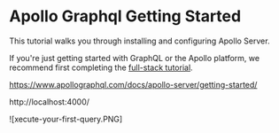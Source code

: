 # Apollo Graphql Getting Started

This tutorial walks you through installing and configuring Apollo Server. 

If you're just getting started with GraphQL or the Apollo platform, we recommend 
first completing the [full-stack tutorial](https://www.apollographql.com/docs/tutorial/introduction/).

https://www.apollographql.com/docs/apollo-server/getting-started/

http://localhost:4000/


![xecute-your-first-query.PNG]